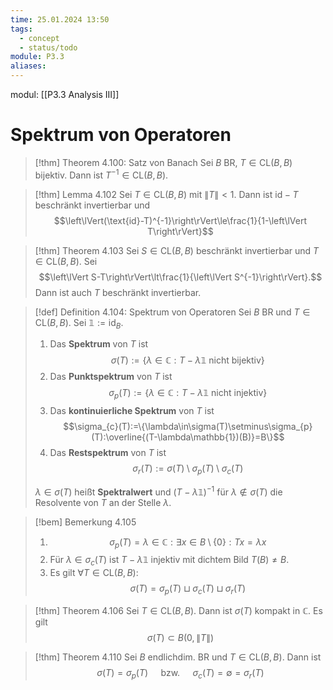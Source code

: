 ```yaml
---
time: 25.01.2024 13:50
tags:
  - concept
  - status/todo
module: P3.3
aliases:
---
```

modul: [[P3.3 Analysis III]]
# Spektrum von Operatoren

>[!thm] Theorem 4.100: Satz von Banach
>Sei $B$ BR, $T\in\text{CL}(B,B)$ bijektiv. Dann ist $T^{-1}\in\text{CL}(B,B)$.

>[!thm] Lemma 4.102
>Sei $T\in\text{CL}(B,B)$ mit $\left\lVert T\right\rVert\lt1$. Dann ist $\text{id}-T$ beschränkt invertierbar und $$\left\lVert(\text{id}-T)^{-1}\right\rVert\le\frac{1}{1-\left\lVert T\right\rVert}$$

>[!thm] Theorem 4.103
>Sei $S\in\text{CL}(B,B)$ beschränkt invertierbar und $T\in\text{CL}(B,B)$. Sei $$\left\lVert S-T\right\rVert\lt\frac{1}{\left\lVert S^{-1}\right\rVert}.$$Dann ist auch $T$ beschränkt invertierbar.

>[!def] Definition 4.104: Spektrum von Operatoren
>Sei $B$ BR und $T\in\text{CL}(B,B)$. Sei $\mathbb{1}:=\text{id}_{B}$. 
>1. Das **Spektrum** von $T$ ist $$\sigma(T):=\{\lambda\in\mathbb{C}:T-\lambda\mathbb{1}\text{ nicht bijektiv}\}$$
>2. Das **Punktspektrum** von $T$ ist $$\sigma_{p}(T):=\{\lambda\in\mathbb{C}:T-\lambda\mathbb{1}\text{ nicht injektiv}\}$$
>3. Das **kontinuierliche Spektrum** von $T$ ist $$\sigma_{c}(T):=\{\lambda\in\sigma(T)\setminus\sigma_{p}(T):\overline{(T-\lambda\mathbb{1})(B)}=B\}$$
>4. Das **Restspektrum** von $T$ ist $$\sigma_{r}(T):=\sigma(T)\setminus\sigma_{p}(T)\setminus\sigma_{c}(T)$$
>
>$\lambda\in\sigma(T)$ heißt **Spektralwert** und $(T-\lambda\mathbb{1})^{-1}$ für $\lambda\not\in\sigma(T)$ die Resolvente von $T$ an der Stelle $\lambda$.

>[!bem] Bemerkung 4.105
>1. $$\sigma_{p}(T)={\lambda\in\mathbb{C}:\exists x\in B\setminus\{0\}:T x=\lambda x}$$
>2. Für $\lambda\in\sigma_{c}(T)$ ist $T-\lambda\mathbb{1}$ injektiv mit dichtem Bild $T(B)\ne B$.
>3. Es gilt $\forall T\in\text{CL}(B,B)$: $$\sigma(T)=\sigma_{p}(T)\sqcup\sigma_{c}(T)\sqcup\sigma_{r}(T)$$

>[!thm] Theorem 4.106
>Sei $T\in\text{CL}(B,B)$. Dann ist $\sigma(T)$ kompakt in $\mathbb{C}$. Es gilt $$\sigma(T)\subset B(0,\left\lVert T\right\rVert)$$

>[!thm] Theorem 4.110
>Sei $B$ endlichdim. BR und $T\in\text{CL}(B,B)$. Dann ist $$\sigma(T)=\sigma_{p}(T)\quad\text{ bzw. }\quad\sigma_{c}(T)=\emptyset=\sigma_{r}(T)$$

